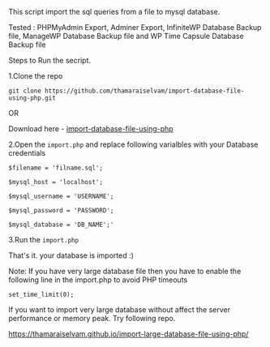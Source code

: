 This script import the sql queries from a file to mysql database.

Tested : PHPMyAdmin Export, Adminer Export, InfiniteWP Database Backup file, ManageWP Database Backup file and WP Time Capsule Database Backup file

Steps to Run the secript.

1.Clone the repo 

`git clone https://github.com/thamaraiselvam/import-database-file-using-php.git`

OR

Download here - <a href="https://github.com/thamaraiselvam/import-database-file-using-php/archive/master.zip">import-database-file-using-php</a>

2.Open the `import.php` and replace following varialbles with your Database credentials

`$filename = 'filname.sql';`

`$mysql_host = 'localhost';`

`$mysql_username = 'USERNAME';`

`$mysql_password = 'PASSWORD';`

`$mysql_database = 'DB_NAME';'`

3.Run the `import.php`

That's it. your database is imported :)

Note: If you have very large database file then you have to enable the following line in the import.php to avoid PHP timeouts

`set_time_limit(0);`

If you want to import very large database without affect the server performance or memory peak. Try following repo.

https://thamaraiselvam.github.io/import-large-database-file-using-php/
